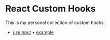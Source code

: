# React Custom Hooks
This is my personal collection of custom hooks.

- [useInput](https://github.com/esfox/react-custom-hooks/blob/master/src/hooks/useInput.js) • [example](https://github.com/esfox/react-custom-hooks/blob/master/src/components/InputHook.js)

